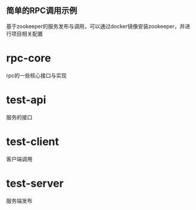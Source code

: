 ## 简单的RPC调用示例

基于zookeeper的服务发布与调用，可以通过docker镜像安装zookeeper，并进行项目相关配置

# rpc-core
rpc的一些核心接口与实现

# test-api
服务的接口

# test-client
客户端调用

# test-server
服务端发布